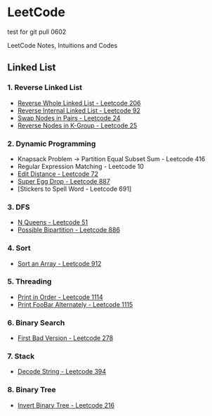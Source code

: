 # LeetCode
test for git pull 0602

LeetCode Notes, Intuitions and Codes

## Linked List

### 1. Reverse Linked List

* [Reverse Whole Linked List - Leetcode 206](./Linked%20List/206.%20Reverse%20Linked%20List.md)
* [Reverse Internal Linked List - Leetcode 92](./Linked%20List/92.%20Reverse%20Linked%20List%20II.md)
* [Swap Nodes in Pairs - Leetcode 24](./Linked%20List/24.%20Swap%20Nodes%20in%20Pairs.md)
* [Reverse Nodes in K-Group - Leetcode 25](./Linked%20List/25.%20Reverse%20Nodes%20in%20k-Group.md)

### 2. Dynamic Programming
* Knapsack Problem -> Partition Equal Subset Sum - Leetcode 416
* Regular Expression Matching - Leetcode 10
* [Edit Distance - Leetcode 72](./DP/72.%20/Edit%20Distance.md)
* [Super Egg Drop - Leetcode 887](./DP/877.%20Super%20Egg%20Drop.md)
* [Stickers to Spell Word - Leetcode 691]

### 3. DFS

* [N Queens - Leetcode 51](./DFS/51.%20N%20Queens.md)
* [Possible Bipartition - Leetcode 886](./DFS/886.%20Possible%20Bipartition.md)

### 4. Sort

* [Sort an Array - Leetcode 912](./Sort/912.%20Sort%20an%20Array.md)

### 5. Threading

* [Print in Order - Leetcode 1114](./Threading/1114.%20Print%20in%20Order.md)
* [Print FooBar Alternately - Leetcode 1115](./Threading/1115.%20Print%20FooBar%20Alternately.md)

### 6. Binary Search

* [First Bad Version - Leetcode 278](./Binary%20Search/278.%20First%20Bad%20Version.md)

### 7. Stack

* [Decode String - Leetcode 394](./Stack/394.%20Decode%20String.md)

### 8. Binary Tree

* [Invert Binary Tree - Leetcode 216](./Binary%20Tree/226.%20Invert%20Binary%20Tree.md)